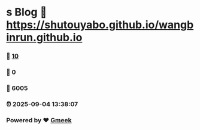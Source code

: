# s Blog :link: https://shutouyabo.github.io/wangbinrun.github.io 
### :page_facing_up: [10](https://shutouyabo.github.io/wangbinrun.github.io/tag.html) 
### :speech_balloon: 0 
### :hibiscus: 6005 
### :alarm_clock: 2025-09-04 13:38:07 
### Powered by :heart: [Gmeek](https://github.com/Meekdai/Gmeek)
